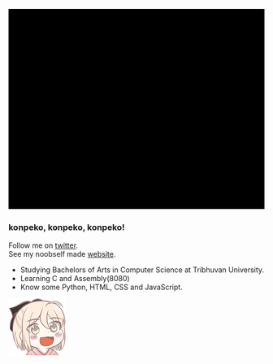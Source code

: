 ![surprise](/surprise.gif)

### konpeko, konpeko, konpeko!

Follow me on [twitter](https://twitter.com/kshitizwagle).<br/>
See my noobself made [website](https://ksh1t1z.github.io).<br/>

- Studying Bachelors of Arts in Computer Science at Tribhuvan University.
- Learning C and Assembly(8080)
- Know some Python, HTML, CSS and JavaScript.

![Okitasan](/Okita.png)<br/>
